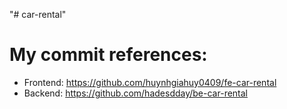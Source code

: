 "# car-rental" 
# My commit references:
- Frontend: https://github.com/huynhgiahuy0409/fe-car-rental
- Backend: https://github.com/hadesdday/be-car-rental
